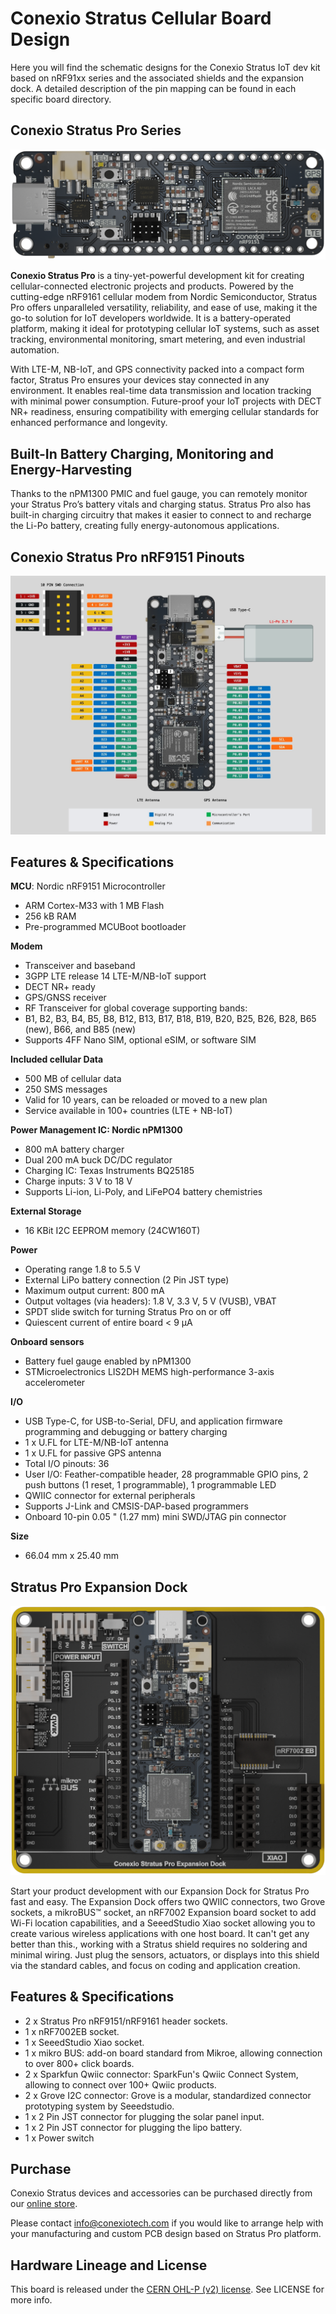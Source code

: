 # Conexio Stratus Cellular Board Design
Here you will find the schematic designs for the Conexio Stratus IoT dev kit based on nRF91xx series and the associated shields and the expansion dock.
A detailed description of the pin mapping can be found in each specific board directory.

## Conexio Stratus Pro Series

![Stratus Pro - nRF9161/nRF9151](conexio-stratus-pro-nRF9151/images/stratus-pro-nrf9151-topview.png)

**Conexio Stratus Pro** is a tiny-yet-powerful development kit for creating cellular-connected electronic projects and products. Powered by the cutting-edge nRF9161 cellular modem from Nordic Semiconductor, Stratus Pro offers unparalleled versatility, reliability, and ease of use, making it the go-to solution for IoT developers worldwide. It is a battery-operated platform, making it ideal for prototyping cellular IoT systems, such as asset tracking, environmental monitoring, smart metering, and even industrial automation.

With LTE-M, NB-IoT, and GPS connectivity packed into a compact form factor, Stratus Pro ensures your devices stay connected in any environment. It enables real-time data transmission and location tracking with minimal power consumption. Future-proof your IoT projects with DECT NR+ readiness, ensuring compatibility with emerging cellular standards for enhanced performance and longevity.

## Built-In Battery Charging, Monitoring and Energy-Harvesting

Thanks to the nPM1300 PMIC and fuel gauge, you can remotely monitor your Stratus Pro’s battery vitals and charging status. Stratus Pro also has built-in charging circuitry that makes it easier to connect to and recharge the Li-Po battery, creating fully energy-autonomous applications.

## Conexio Stratus Pro nRF9151 Pinouts

![Stratus Pro nRF9151 Pinouts](conexio-stratus-pro-nRF9151/pinouts/stratus_pro_nrf9151_pinouts_2025.jpg)

## Features & Specifications

**MCU**: Nordic nRF9151 Microcontroller 
- ARM Cortex-M33 with 1 MB Flash
- 256 kB RAM
- Pre-programmed MCUBoot bootloader

**Modem**
- Transceiver and baseband
- 3GPP LTE release 14 LTE-M/NB-IoT support
- DECT NR+ ready
- GPS/GNSS receiver
- RF Transceiver for global coverage supporting bands:
- B1, B2, B3, B4, B5, B8, B12, B13, B17, B18, B19, B20, B25, B26, B28, B65 (new), B66, and B85 (new)
- Supports 4FF Nano SIM, optional eSIM, or software SIM

**Included cellular Data**
- 500 MB of cellular data
- 250 SMS messages
- Valid for 10 years, can be reloaded or moved to a new plan
- Service available in 100+ countries (LTE + NB-IoT)

**Power Management IC: Nordic nPM1300**
- 800 mA battery charger
- Dual 200 mA buck DC/DC regulator
- Charging IC: Texas Instruments BQ25185
- Charge inputs: 3 V to 18 V
- Supports Li-ion, Li-Poly, and LiFePO4 battery chemistries

**External Storage**
- 16 KBit I2C EEPROM memory (24CW160T)

**Power**
- Operating range 1.8 to 5.5 V
- External LiPo battery connection (2 Pin JST type)
- Maximum output current: 800 mA
- Output voltages (via headers): 1.8 V, 3.3 V, 5 V (VUSB), VBAT
- SPDT slide switch for turning Stratus Pro on or off
- Quiescent current of entire board < 9 μA

**Onboard sensors**
- Battery fuel gauge enabled by nPM1300
- STMicroelectronics LIS2DH MEMS high-performance 3-axis accelerometer

**I/O**
- USB Type-C, for USB-to-Serial, DFU, and application firmware programming and debugging or battery charging
- 1 x U.FL for LTE-M/NB-IoT antenna
- 1 x U.FL for passive GPS antenna
- Total I/O pinouts: 36
- User I/O: Feather-compatible header, 28 programmable GPIO pins, 2 push buttons (1 reset, 1 programmable), 1 programmable LED
- QWIIC connector for external peripherals
- Supports J-Link and CMSIS-DAP-based programmers
- Onboard 10-pin 0.05 " (1.27 mm) mini SWD/JTAG pin connector

**Size**
- 66.04 mm x 25.40 mm


## Stratus Pro Expansion Dock

![Expansion Dock](stratus-pro-expansion-dock/Images/exp-dock-top-viev.png)

Start your product development with our Expansion Dock for Stratus Pro fast and easy. The Expansion Dock offers two QWIIC connectors, two Grove sockets, a mikroBUS™ socket, an nRF7002 Expansion board socket to add Wi-Fi location capabilities, and a SeeedStudio Xiao socket allowing you to create various wireless applications with one host board. It can't get any better than this., working with a Stratus shield requires no soldering and minimal wiring. Just plug the sensors, actuators, or displays into this shield via the standard cables, and focus on coding and application creation.

## Features & Specifications

- 2 x Stratus Pro nRF9151/nRF9161 header sockets.
- 1 x nRF7002EB socket.
- 1 x SeeedStudio Xiao socket.
- 1 x mikro BUS: add-on board standard from Mikroe, allowing connection to over 800+ click boards.
- 2 x Sparkfun Qwiic connector: SparkFun's Qwiic Connect System, allowing to connect over 100+ Qwiic products.
- 2 x Grove I2C connector: Grove is a modular, standardized connector prototyping system by Seeedstudio.
- 1 x 2 Pin JST connector for plugging the solar panel input.
- 1 x 2 Pin JST connector for plugging the lipo battery.
- 1 x Power switch

## Purchase

Conexio Stratus devices and accessories can be purchased directly from our [online store](https://conexiotech.com/shop/).

Please contact [info@conexiotech.com](mailto:info@conexiotech.com) if you would like to arrange help with your manufacturing and custom PCB design based on Stratus Pro platform. 

## Hardware Lineage and License

This board is released under the [CERN OHL-P (v2) license](https://opensource.org/license/cern-ohl-p). See LICENSE for more info.
